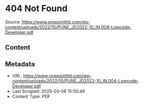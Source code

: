 # 404 Not Found

Source: https://www.onepointltd.com/wp-content/uploads/2022/10/PUNE_JD2022-10_IN.004-Lowcode-Developer.pdf

## Content


## Metadata

- URL: https://www.onepointltd.com/wp-content/uploads/2022/10/PUNE_JD2022-10_IN.004-Lowcode-Developer.pdf
- Last Scraped: 2025-03-06 15:55:49
- Content Type: PDF
